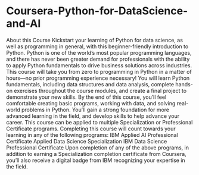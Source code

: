 # Coursera-Python-for-DataScience-and-AI
About this Course Kickstart your learning of Python for data science, as well as programming in general, with this beginner-friendly introduction to Python. Python is one of the world’s most popular programming languages, and there has never been greater demand for professionals with the ability to apply Python fundamentals to drive business solutions across industries.   This course will take you from zero to programming in Python in a matter of hours—no prior programming experience necessary! You will learn Python fundamentals, including data structures and data analysis, complete hands-on exercises throughout the course modules, and create a final project to demonstrate your new skills.   By the end of this course, you’ll feel comfortable creating basic programs, working with data, and solving real-world problems in Python. You’ll gain a strong foundation for more advanced learning in the field, and develop skills to help advance your career.   This course can be applied to multiple Specialization or Professional Certificate programs. Completing this course will count towards your learning in any of the following programs:   IBM Applied AI Professional Certificate   Applied Data Science Specialization   IBM Data Science Professional Certificate   Upon completion of any of the above programs, in addition to earning a Specialization completion certificate from Coursera, you’ll also receive a digital badge from IBM recognizing your expertise in the field.
